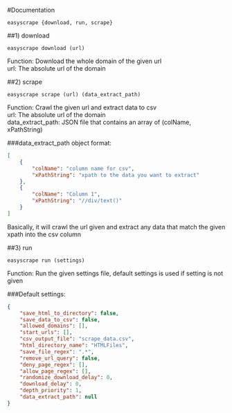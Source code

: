 #Documentation

```
easyscrape {download, run, scrape}
```

##1) download
```
easyscrape download (url)
```
Function: Download the whole domain of the given url  
url: The absolute url of the domain

##2) scrape
```
easyscrape scrape (url) (data_extract_path)
```
Function: Crawl the given url and extract data to csv  
url: The absolute url of the domain  
data_extract_path: JSON file that contains an array of (colName, xPathString)  

###data_extract_path object format:
```json
[
	{
		"colName": "column name for csv",
		"xPathString": "xpath to the data you want to extract"
	},
	{
		"colName": "Column 1",
		"xPathString": "//div/text()"
	}
]
```
Basically, it will crawl the url given and extract any data that match the given xpath into the csv column  

##3) run
```
easyscrape run (settings)
```
Function: Run the given settings file, default settings is used if setting is not given  

###Default settings:
```json
{	
	"save_html_to_directory": false,
	"save_data_to_csv": false,
	"allowed_domains": [],
	"start_urls": [],
	"csv_output_file": "scrape_data.csv",
	"html_directory_name": "HTMLFiles",
	"save_file_regex": ".*",
	"remove_url_query": false,
	"deny_page_regex": [],
	"allow_page_regex": [],
	"randomize_download_delay": 0,
	"download_delay": 0,
	"depth_priority": 1,
	"data_extract_path": null
}
```